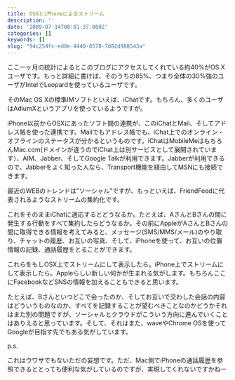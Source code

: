 ```yaml
---
title: OSXとiPhoneによるストリーム
description: ''
date: '2009-07-14T08:01:37.000Z'
categories: []
keywords: []
slug: "94c254fc-ed8e-4440-8578-7d82d988543a"
---
```

ここ一ヶ月の統計によるとこのブログにアクセスしてくれている約40%がOS Xユーザです。もっと詳細に書けば、そのうちの85%、つまり全体の30%強のユーザがIntelでLeopardを使っているユーザです。

そのMac OS Xの標準IMソフトといえば、iChatです。もちろん、多くのユーザはAdiumXというアプリを使っているようですが。

iPhone以前からOSXにあったソフト間の連携が、このiChatとMail、そしてアドレス帳を使った連携です。Mailでもアドレス帳でも、iChat上でのオンライン・オフラインのステータスが分かるというものです。iChatはMobileMeはもちろんMac.com(ドメインが違うのでiChat上は別サービスとして展開されています）、AIM、Jabber、そしてGoogle Talkが利用できます。Jabberが利用できるので、Jabberをよく知った人なら、Transport機能を経由してMSNにも接続できます。

最近のWEBのトレンドは”ソーシャル”ですが、もっといえば、FriendFeedに代表されるようなストリームの集約化です。

これをそのままiChatに適応するとどうなるか。たとえば、AさんとBさんの間に発生する行動をすべて集約したらどうなるか。その前にAppleがAさんとBさんの間に取得できる情報を考えてみると、メッセージ(SMS/MMS/メール)のやり取り、チャットの履歴、お互いの写真、そして、iPhoneを使って、お互いの位置情報の記録、通話履歴をとることができます。

これらをもしOSX上でストリームにして表示したら。iPhone上でストリームにして表示したら。Appleらしい新しい何かが生まれる気がします。もちろんここにFacebookなどSNSの情報を加えることもできると思います。

たとえば、Bさんといつどこで会ったのか、そしてお互いで交わした会話の内容はどういうものなのか、すべてを記録することが望むべきことなのかどうかそれはまた別の問題ですが、ソーシャルとクラウドがこういう方向に進んでいくことはありえると思っています。そして、それはまた、waveやChrome OSを使ってGoogleが目指す先でもある気がしています。

p.s.

これはウワサでもないただの妄想です。ただ、Mac側でiPhoneの通話履歴を参照できるととっても便利な気がしているのですが、実現してくれないですかねー